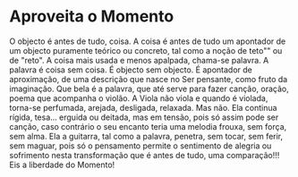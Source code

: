 # Aproveita o Momento

O objecto é antes de tudo, coisa. A coisa é antes de tudo um apontador de um objecto puramente teórico ou concreto, tal
como a noção de teto"" ou de "reto". A coisa mais usada e menos apalpada, chama-se palavra. A palavra é coisa sem coisa.
É objecto sem objecto. É apontador de aproximação, de uma descrição que nasce no Ser pensante, como fruto da imaginação.
Que bela é a palavra, que até serve para fazer canção, oração, poema que acompanha o violão. A Viola não viola e quando
é violada, torna-se perfumada, arejada, desligada, relaxada. Mas não. Ela continua rígida, tesa... erguida ou deitada,
mas em tensão, pois só assim pode ser canção, caso contrário o seu encanto teria uma melodia frouxa, sem força, sem
alma. Ela a guitarra, tal como a palavra, penetra, sem tocar, sem ferir, sem maguar, pois só o pensamento permite o
sentimento de alegria ou sofrimento nesta transformação que é antes de tudo, uma comparação!!! Eis a liberdade do
Momento!
